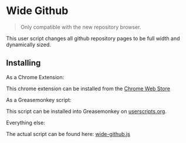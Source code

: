 Wide Github
===========

> Only compatible with the new repository browser.

This user script changes all github repository pages to be full width and dynamically sized.

Installing
----------

As a Chrome Extension:

This chrome extension can be installed from the [Chrome Web Store](https://chrome.google.com/webstore/detail/wide-github/kaalofacklcidaampbokdplbklpeldpj)

As a Greasemonkey script:

This script can be installed into Greasemonkey on [userscripts.org](http://userscripts.org/scripts/show/171356).

Everything else:

The actual script can be found here: [wide-github.js](https://raw.github.com/xthexder/wide-github/master/wide-github.js)